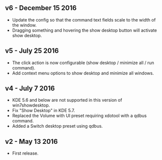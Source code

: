 ## v6 - December 15 2016

* Update the config so that the command text fields scale to the width of the window.
* Dragging something and hovering the show desktop button will activate show desktop.

## v5 - July 25 2016

* The click action is now configurable (show desktop / minimize all / run command).
* Add context menu options to show desktop and minimize all windows.

## v4 - July 7 2016

* KDE 5.6 and below are not supported in this version of win7showdesktop.
* Fix "Show Desktop" in KDE 5.7.
* Replaced the Volume with UI preset requiring xdotool with a qdbus command.
* Added a Switch desktop preset using qdbus.

## v2 - May 13 2016

* First release.
